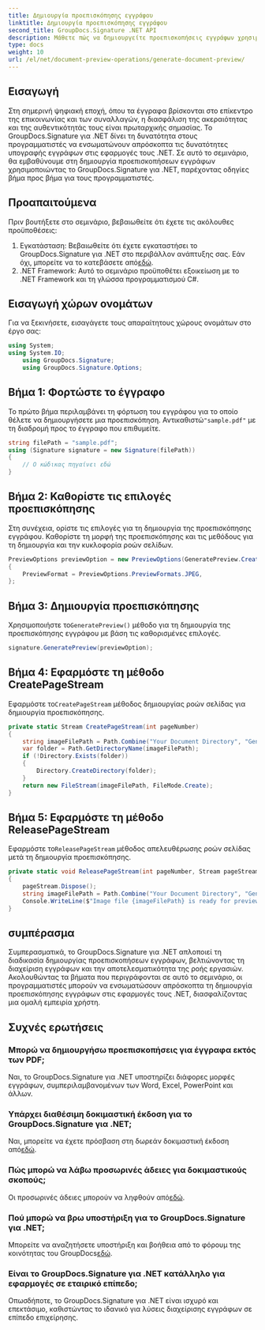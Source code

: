 ```yaml
---
title: Δημιουργία προεπισκόπησης εγγράφου
linktitle: Δημιουργία προεπισκόπησης εγγράφου
second_title: GroupDocs.Signature .NET API
description: Μάθετε πώς να δημιουργείτε προεπισκοπήσεις εγγράφων χρησιμοποιώντας το GroupDocs.Signature για .NET. Απλοποιήστε τη διαχείριση εγγράφων στις εφαρμογές σας .NET.
type: docs
weight: 10
url: /el/net/document-preview-operations/generate-document-preview/
---
```

## Εισαγωγή
Στη σημερινή ψηφιακή εποχή, όπου τα έγγραφα βρίσκονται στο επίκεντρο της επικοινωνίας και των συναλλαγών, η διασφάλιση της ακεραιότητας και της αυθεντικότητάς τους είναι πρωταρχικής σημασίας. Το GroupDocs.Signature για .NET δίνει τη δυνατότητα στους προγραμματιστές να ενσωματώνουν απρόσκοπτα τις δυνατότητες υπογραφής εγγράφων στις εφαρμογές τους .NET. Σε αυτό το σεμινάριο, θα εμβαθύνουμε στη δημιουργία προεπισκοπήσεων εγγράφων χρησιμοποιώντας το GroupDocs.Signature για .NET, παρέχοντας οδηγίες βήμα προς βήμα για τους προγραμματιστές.
## Προαπαιτούμενα
Πριν βουτήξετε στο σεμινάριο, βεβαιωθείτε ότι έχετε τις ακόλουθες προϋποθέσεις:
1.  Εγκατάσταση: Βεβαιωθείτε ότι έχετε εγκαταστήσει το GroupDocs.Signature για .NET στο περιβάλλον ανάπτυξης σας. Εάν όχι, μπορείτε να το κατεβάσετε από[εδώ](https://releases.groupdocs.com/signature/net/).
2. .NET Framework: Αυτό το σεμινάριο προϋποθέτει εξοικείωση με το .NET Framework και τη γλώσσα προγραμματισμού C#.

## Εισαγωγή χώρων ονομάτων
Για να ξεκινήσετε, εισαγάγετε τους απαραίτητους χώρους ονομάτων στο έργο σας:
```csharp
using System;
using System.IO;
    using GroupDocs.Signature;
    using GroupDocs.Signature.Options;
```
## Βήμα 1: Φορτώστε το έγγραφο
 Το πρώτο βήμα περιλαμβάνει τη φόρτωση του εγγράφου για το οποίο θέλετε να δημιουργήσετε μια προεπισκόπηση. Αντικαθιστώ`"sample.pdf"` με τη διαδρομή προς το έγγραφο που επιθυμείτε.
```csharp
string filePath = "sample.pdf";
using (Signature signature = new Signature(filePath))
{
    // Ο κώδικας πηγαίνει εδώ
}
```
## Βήμα 2: Καθορίστε τις επιλογές προεπισκόπησης
Στη συνέχεια, ορίστε τις επιλογές για τη δημιουργία της προεπισκόπησης εγγράφου. Καθορίστε τη μορφή της προεπισκόπησης και τις μεθόδους για τη δημιουργία και την κυκλοφορία ροών σελίδων.
```csharp
PreviewOptions previewOption = new PreviewOptions(GeneratePreview.CreatePageStream, GeneratePreview.ReleasePageStream)
{
    PreviewFormat = PreviewOptions.PreviewFormats.JPEG,
};
```
## Βήμα 3: Δημιουργία προεπισκόπησης
 Χρησιμοποιήστε το`GeneratePreview()` μέθοδο για τη δημιουργία της προεπισκόπησης εγγράφου με βάση τις καθορισμένες επιλογές.
```csharp
signature.GeneratePreview(previewOption);
```
## Βήμα 4: Εφαρμόστε τη μέθοδο CreatePageStream
 Εφαρμόστε το`CreatePageStream` μέθοδος δημιουργίας ροών σελίδας για δημιουργία προεπισκόπησης.
```csharp
private static Stream CreatePageStream(int pageNumber)
{
    string imageFilePath = Path.Combine("Your Document Directory", "GeneratePreviewFolder", "image-" + pageNumber.ToString() + ".jpg");
    var folder = Path.GetDirectoryName(imageFilePath);
    if (!Directory.Exists(folder))
    {
        Directory.CreateDirectory(folder);
    }
    return new FileStream(imageFilePath, FileMode.Create);
}
```
## Βήμα 5: Εφαρμόστε τη μέθοδο ReleasePageStream
 Εφαρμόστε το`ReleasePageStream` μέθοδος απελευθέρωσης ροών σελίδας μετά τη δημιουργία προεπισκόπησης.
```csharp
private static void ReleasePageStream(int pageNumber, Stream pageStream)
{
    pageStream.Dispose();
    string imageFilePath = Path.Combine("Your Document Directory", "GeneratePreviewFolder", "image-" + pageNumber.ToString() + ".jpg");
    Console.WriteLine($"Image file {imageFilePath} is ready for preview");
}
```

## συμπέρασμα
Συμπερασματικά, το GroupDocs.Signature για .NET απλοποιεί τη διαδικασία δημιουργίας προεπισκοπήσεων εγγράφων, βελτιώνοντας τη διαχείριση εγγράφων και την αποτελεσματικότητα της ροής εργασιών. Ακολουθώντας τα βήματα που περιγράφονται σε αυτό το σεμινάριο, οι προγραμματιστές μπορούν να ενσωματώσουν απρόσκοπτα τη δημιουργία προεπισκόπησης εγγράφων στις εφαρμογές τους .NET, διασφαλίζοντας μια ομαλή εμπειρία χρήστη.
## Συχνές ερωτήσεις
### Μπορώ να δημιουργήσω προεπισκοπήσεις για έγγραφα εκτός των PDF;
Ναι, το GroupDocs.Signature για .NET υποστηρίζει διάφορες μορφές εγγράφων, συμπεριλαμβανομένων των Word, Excel, PowerPoint και άλλων.
### Υπάρχει διαθέσιμη δοκιμαστική έκδοση για το GroupDocs.Signature για .NET;
Ναι, μπορείτε να έχετε πρόσβαση στη δωρεάν δοκιμαστική έκδοση από[εδώ](https://releases.groupdocs.com/).
### Πώς μπορώ να λάβω προσωρινές άδειες για δοκιμαστικούς σκοπούς;
 Οι προσωρινές άδειες μπορούν να ληφθούν από[εδώ](https://purchase.groupdocs.com/temporary-license/).
### Πού μπορώ να βρω υποστήριξη για το GroupDocs.Signature για .NET;
 Μπορείτε να αναζητήσετε υποστήριξη και βοήθεια από το φόρουμ της κοινότητας του GroupDocs[εδώ](https://forum.groupdocs.com/c/signature/13).
### Είναι το GroupDocs.Signature για .NET κατάλληλο για εφαρμογές σε εταιρικό επίπεδο;
Οπωσδήποτε, το GroupDocs.Signature για .NET είναι ισχυρό και επεκτάσιμο, καθιστώντας το ιδανικό για λύσεις διαχείρισης εγγράφων σε επίπεδο επιχείρησης.